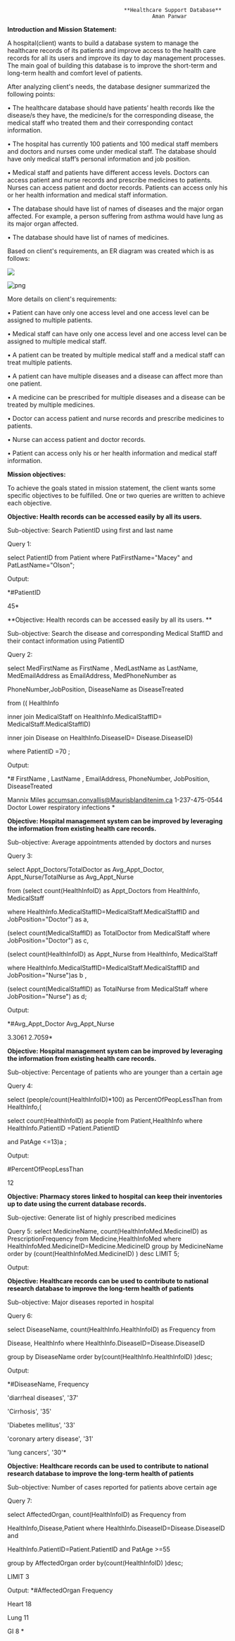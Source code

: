 
                                         **Healthcare Support Database**
                                                  Aman Panwar

**Introduction and Mission Statement:**

A hospital(client) wants to build a database system to manage the healthcare records of its patients and improve access to the health care records for all its users and improve its day to day management processes. The main goal of building this database is to improve the short-term and long-term health and comfort level of patients. 

After analyzing client's needs, the database designer summarized the following points:

•	The healthcare database should have patients’ health records like the disease/s they have, the medicine/s for the corresponding disease, the medical staff who treated them and their corresponding contact information.

•	The hospital has currently 100 patients and 100 medical staff members and doctors and nurses come under medical staff. The database should have only medical staff’s personal information and job position.

•	Medical staff and patients have different access levels. Doctors can access patient and nurse records and prescribe medicines to patients. Nurses can access patient and doctor records. Patients can access only his or her health information and medical staff information.

•	The database should have list of names of diseases and the major organ affected. For example, a person suffering from asthma would have lung as its major organ affected.

•	The database should have list of names of medicines.


Based on client's requirements, an ER diagram was created which is as follows:



![](Healthcare_Support_ER.png)





![png](output_3_0.png)



More details on client's requirements:

•	Patient can have only one access level and one access level can be assigned to multiple patients.

•	Medical staff can have only one access level and one access level can be assigned to multiple medical staff.

•	A patient can be treated by multiple medical staff and a medical staff can treat multiple patients.

•	A patient can have multiple diseases and a disease can affect more than one patient.

•	A medicine can be prescribed for multiple diseases and a disease can be treated by multiple medicines.

•	Doctor can access patient and nurse records and prescribe medicines to patients.

•	Nurse can access patient and doctor records.

•	Patient can access only his or her health information and medical staff information.


**Mission objectives:**

To achieve the goals stated in mission statement, the client wants some specific objectives to be fulfilled. One or two queries are written to achieve each objective.

**Objective: Health records can be accessed easily by all its users.**

Sub-objective: Search PatientID using first and last name

Query 1: 

select PatientID from Patient where PatFirstName="Macey" and PatLastName="Olson";

Output:

*#PatientID

45*

**Objective: Health records can be accessed easily by all its users. **

Sub-objective: Search the disease and corresponding Medical StaffID and their contact information using PatientID

Query 2: 

select MedFirstName as FirstName , MedLastName as LastName, MedEmailAddress as EmailAddress, MedPhoneNumber as 

PhoneNumber,JobPosition, DiseaseName as DiseaseTreated

from (( HealthInfo

inner join MedicalStaff on HealthInfo.MedicalStaffID= MedicalStaff.MedicalStaffID)

inner join Disease on HealthInfo.DiseaseID= Disease.DiseaseID)

where PatientID =70 ;


Output:

*# FirstName , LastName , EmailAddress,                            PhoneNumber,    JobPosition, DiseaseTreated

   Mannix	   Miles	  accumsan.convallis@Maurisblanditenim.ca  1-237-475-0544     Doctor    Lower respiratory infections
*


**Objective: Hospital management system can be improved by leveraging the information from existing health care records.**

Sub-objective: Average appointments attended by doctors and nurses

Query 3: 

select Appt_Doctors/TotalDoctor as Avg_Appt_Doctor, Appt_Nurse/TotalNurse as Avg_Appt_Nurse

 from (select count(HealthInfoID) as Appt_Doctors  from HealthInfo, MedicalStaff 
 
where HealthInfo.MedicalStaffID=MedicalStaff.MedicalStaffID and JobPosition="Doctor") as a,

(select count(MedicalStaffID) as TotalDoctor from MedicalStaff where  JobPosition="Doctor") as c,

(select count(HealthInfoID) as Appt_Nurse  from HealthInfo, MedicalStaff 

where HealthInfo.MedicalStaffID=MedicalStaff.MedicalStaffID and JobPosition="Nurse")as b ,

(select count(MedicalStaffID) as TotalNurse from MedicalStaff where  JobPosition="Nurse") as d;

Output:

*#Avg_Appt_Doctor    Avg_Appt_Nurse

  3.3061             2.7059*

**Objective: Hospital management system can be improved by leveraging the information from existing health care records.**

Sub-objective: Percentage of patients who are younger than a certain age

Query 4: 

select (people/count(HealthInfoID)*100) as PercentOfPeopLessThan from HealthInfo,(

select count(HealthInfoID) as people from Patient,HealthInfo where HealthInfo.PatientID =Patient.PatientID

and PatAge <=13)a ;

Output:

#PercentOfPeopLessThan

12

**Objective: Pharmacy stores linked to hospital can keep their inventories up to date using the current database records.**

Sub-ojective: Generate list of highly prescribed medicines

Query 5: 
select MedicineName, count(HealthInfoMed.MedicineID) as PrescriptionFrequency from 
Medicine,HealthInfoMed where HealthInfoMed.MedicineID=Medicine.MedicineID
group by MedicineName order by (count(HealthInfoMed.MedicineID) ) desc
LIMIT 5;

Output:

**Objective: Healthcare records can be used to contribute to national research database to improve the long-term health of patients**

Sub-objective: Major diseases reported in hospital

Query 6:

select DiseaseName, count(HealthInfo.HealthInfoID) as Frequency from 

Disease, HealthInfo where HealthInfo.DiseaseID=Disease.DiseaseID

group by DiseaseName order by(count(HealthInfo.HealthInfoID) )desc;

Output:

*#DiseaseName, Frequency

'diarrheal diseases', '37'

'Cirrhosis', '35'

'Diabetes mellitus', '33'

'coronary artery disease', '31'

'lung cancers', '30'*

**Objective: Healthcare records can be used to contribute to national research database to improve the long-term health of patients**

Sub-objective: Number of cases reported for patients above certain age

Query 7:

select AffectedOrgan, count(HealthInfoID) as Frequency from 

HealthInfo,Disease,Patient where HealthInfo.DiseaseID=Disease.DiseaseID and 

HealthInfo.PatientID=Patient.PatientID and PatAge >=55 

group by AffectedOrgan order by(count(HealthInfoID) )desc;

LIMIT 3

Output:
*#AffectedOrgan Frequency

   Heart          18
   
   Lung           11
   
   GI             8
*
  
